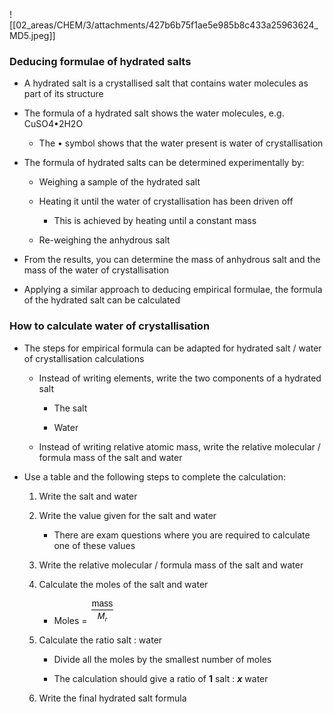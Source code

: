 ![[02_areas/CHEM/3/attachments/427b6b75f1ae5e985b8c433a25963624_MD5.jpeg]]

### Deducing formulae of hydrated salts

- A hydrated salt is a crystallised salt that contains water molecules as part of its structure
    
- The formula of a hydrated salt shows the water molecules, e.g. CuSO4•2H2O
    
    - The • symbol shows that the water present is water of crystallisation
        
- The formula of hydrated salts can be determined experimentally by:
    
    - Weighing a sample of the hydrated salt
        
    - Heating it until the water of crystallisation has been driven off
        
        - This is achieved by heating until a constant mass
            
    - Re-weighing the anhydrous salt
        
- From the results, you can determine the mass of anhydrous salt and the mass of the water of crystallisation
    
- Applying a similar approach to deducing empirical formulae, the formula of the hydrated salt can be calculated
    
### How to calculate water of crystallisation

- The steps for empirical formula can be adapted for hydrated salt / water of crystallisation calculations 
    
    - Instead of writing elements, write the two components of a hydrated salt
        
        - The salt
            
        - Water
            
    - Instead of writing relative atomic mass, write the relative molecular / formula mass of the salt and water
        
- Use a table and the following steps to complete the calculation:
    
    1. Write the salt and water
        
    2. Write the value given for the salt and water 
        
        - There are exam questions where you are required to calculate one of these values
            
    3. Write the relative molecular / formula mass of the salt and water
        
    4. Calculate the moles of the salt and water
        
        - Moles = ![begin mathsize 14px style mass over M subscript r end style](data:image/svg+xml;charset=utf8,%3Csvg%20xmlns%3D%22http%3A%2F%2Fwww.w3.org%2F2000%2Fsvg%22%20xmlns%3Awrs%3D%22http%3A%2F%2Fwww.wiris.com%2Fxml%2Fmathml-extension%22%20height%3D%2241%22%20width%3D%2240%22%20wrs%3Abaseline%3D%2223%22%3E%3C!--MathML%3A%20%3Cmath%20xmlns%3D%22http%3A%2F%2Fwww.w3.org%2F1998%2FMath%2FMathML%22%20style%3D%22font-family%3AArial%22%3E%3Cmstyle%20mathsize%3D%2214px%22%3E%3Cmfrac%3E%3Cmi%3Emass%3C%2Fmi%3E%3Cmsub%3E%3Cmi%3EM%3C%2Fmi%3E%3Cmi%3Er%3C%2Fmi%3E%3C%2Fmsub%3E%3C%2Fmfrac%3E%3C%2Fmstyle%3E%3C%2Fmath%3E--%3E%3Cdefs%3E%3Cstyle%20type%3D%22text%2Fcss%22%3Etext%7Bfill%3A%23000000%3B%7D%3C%2Fstyle%3E%3C%2Fdefs%3E%3Cline%20stroke%3D%22%23000000%22%20stroke-linecap%3D%22square%22%20stroke-width%3D%221%22%20x1%3D%222.5%22%20x2%3D%2236.5%22%20y1%3D%2218.5%22%20y2%3D%2218.5%22%2F%3E%3Ctext%20font-family%3D%22Arial%22%20font-size%3D%2214%22%20text-anchor%3D%22middle%22%20x%3D%2219.5%22%20y%3D%2213%22%3Emass%3C%2Ftext%3E%3Ctext%20font-family%3D%22Arial%22%20font-size%3D%2214%22%20font-style%3D%22italic%22%20text-anchor%3D%22middle%22%20x%3D%2217.5%22%20y%3D%2233%22%3EM%3C%2Ftext%3E%3Ctext%20font-family%3D%22Arial%22%20font-size%3D%2210%22%20font-style%3D%22italic%22%20text-anchor%3D%22middle%22%20x%3D%2225.5%22%20y%3D%2237%22%3Er%3C%2Ftext%3E%3C%2Fsvg%3E)
            
    5. Calculate the ratio salt : water 
        
        - Divide all the moles by the smallest number of moles
            
        - The calculation should give a ratio of **1** salt : _**x**_ water
            
    6. Write the final hydrated salt formula

